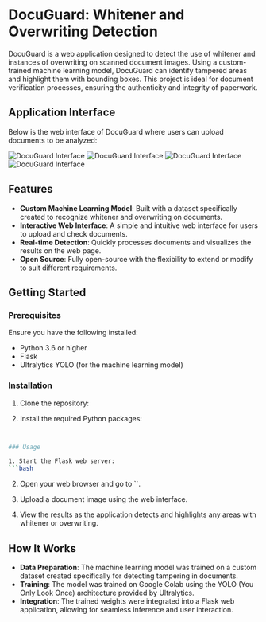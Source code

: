 # DocuGuard: Whitener and Overwriting Detection

DocuGuard is a web application designed to detect the use of whitener and instances of overwriting on scanned document images. Using a custom-trained machine learning model, DocuGuard can identify tampered areas and highlight them with bounding boxes. This project is ideal for document verification processes, ensuring the authenticity and integrity of paperwork.
## Application Interface

Below is the web interface of DocuGuard where users can upload documents to be analyzed:

![DocuGuard Interface](images/whitener_interface.png)
![DocuGuard Interface](images/whitener_sample.jpeg)
![DocuGuard Interface](images/overwriting_interface.png)
![DocuGuard Interface](images/overwriting_sample.png)

## Features

- **Custom Machine Learning Model**: Built with a dataset specifically created to recognize whitener and overwriting on documents.
- **Interactive Web Interface**: A simple and intuitive web interface for users to upload and check documents.
- **Real-time Detection**: Quickly processes documents and visualizes the results on the web page.
- **Open Source**: Fully open-source with the flexibility to extend or modify to suit different requirements.

## Getting Started

### Prerequisites

Ensure you have the following installed:
- Python 3.6 or higher
- Flask
- Ultralytics YOLO (for the machine learning model)

### Installation

1. Clone the repository:


2. Install the required Python packages:
```bash


### Usage

1. Start the Flask web server:
```bash
```

2. Open your web browser and go to ``.

3. Upload a document image using the web interface.

4. View the results as the application detects and highlights any areas with whitener or overwriting.

## How It Works

- **Data Preparation**: The machine learning model was trained on a custom dataset created specifically for detecting tampering in documents.
- **Training**: The model was trained on Google Colab using the YOLO (You Only Look Once) architecture provided by Ultralytics.
- **Integration**: The trained weights were integrated into a Flask web application, allowing for seamless inference and user interaction.



